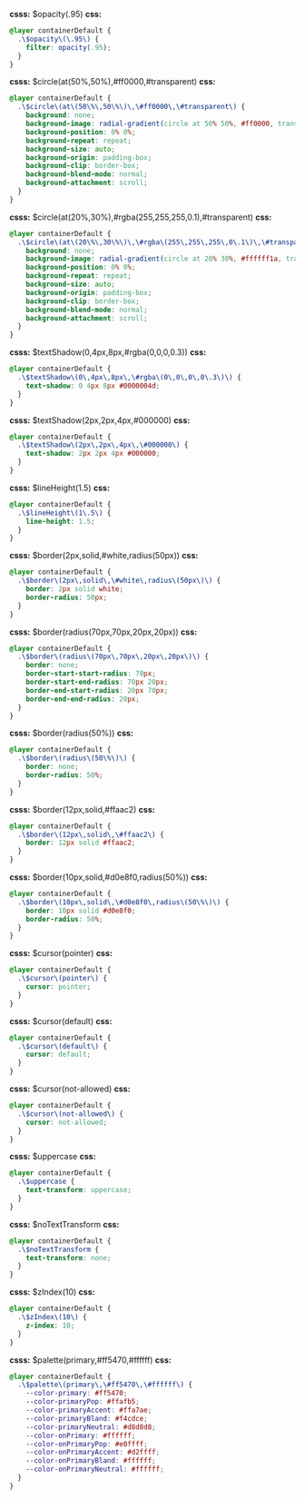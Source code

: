 **csss:** $opacity(.95)
**css:**
```css
@layer containerDefault {
  .\$opacity\(\.95\) {
    filter: opacity(.95);
  }
}
```

**csss:** $circle(at(50%,50%),#ff0000,#transparent)
**css:**
```css
@layer containerDefault {
  .\$circle\(at\(50\%\,50\%\)\,\#ff0000\,\#transparent\) {
    background: none;
    background-image: radial-gradient(circle at 50% 50%, #ff0000, transparent);
    background-position: 0% 0%;
    background-repeat: repeat;
    background-size: auto;
    background-origin: padding-box;
    background-clip: border-box;
    background-blend-mode: normal;
    background-attachment: scroll;
  }
}
```

**csss:** $circle(at(20%,30%),#rgba(255,255,255,0.1),#transparent)
**css:**
```css
@layer containerDefault {
  .\$circle\(at\(20\%\,30\%\)\,\#rgba\(255\,255\,255\,0\.1\)\,\#transparent\) {
    background: none;
    background-image: radial-gradient(circle at 20% 30%, #ffffff1a, transparent);
    background-position: 0% 0%;
    background-repeat: repeat;
    background-size: auto;
    background-origin: padding-box;
    background-clip: border-box;
    background-blend-mode: normal;
    background-attachment: scroll;
  }
}
```

**csss:** $textShadow(0,4px,8px,#rgba(0,0,0,0.3))
**css:**
```css
@layer containerDefault {
  .\$textShadow\(0\,4px\,8px\,\#rgba\(0\,0\,0\,0\.3\)\) {
    text-shadow: 0 4px 8px #0000004d;
  }
}
```

**csss:** $textShadow(2px,2px,4px,#000000)
**css:**
```css
@layer containerDefault {
  .\$textShadow\(2px\,2px\,4px\,\#000000\) {
    text-shadow: 2px 2px 4px #000000;
  }
}
```

**csss:** $lineHeight(1.5)
**css:**
```css
@layer containerDefault {
  .\$lineHeight\(1\.5\) {
    line-height: 1.5;
  }
}
```

**csss:** $border(2px,solid,#white,radius(50px))
**css:**
```css
@layer containerDefault {
  .\$border\(2px\,solid\,\#white\,radius\(50px\)\) {
    border: 2px solid white;
    border-radius: 50px;
  }
}
```

**csss:** $border(radius(70px,70px,20px,20px))
**css:**
```css
@layer containerDefault {
  .\$border\(radius\(70px\,70px\,20px\,20px\)\) {
    border: none;
    border-start-start-radius: 70px;
    border-start-end-radius: 70px 20px;
    border-end-start-radius: 20px 70px;
    border-end-end-radius: 20px;
  }
}
```

**csss:** $border(radius(50%))
**css:**
```css
@layer containerDefault {
  .\$border\(radius\(50\%\)\) {
    border: none;
    border-radius: 50%;
  }
}
```

**csss:** $border(12px,solid,#ffaac2)
**css:**
```css
@layer containerDefault {
  .\$border\(12px\,solid\,\#ffaac2\) {
    border: 12px solid #ffaac2;
  }
}
```

**csss:** $border(10px,solid,#d0e8f0,radius(50%))
**css:**
```css
@layer containerDefault {
  .\$border\(10px\,solid\,\#d0e8f0\,radius\(50\%\)\) {
    border: 10px solid #d0e8f0;
    border-radius: 50%;
  }
}
```

**csss:** $cursor(pointer)
**css:**
```css
@layer containerDefault {
  .\$cursor\(pointer\) {
    cursor: pointer;
  }
}
```

**csss:** $cursor(default)
**css:**
```css
@layer containerDefault {
  .\$cursor\(default\) {
    cursor: default;
  }
}
```

**csss:** $cursor(not-allowed)
**css:**
```css
@layer containerDefault {
  .\$cursor\(not-allowed\) {
    cursor: not-allowed;
  }
}
```

**csss:** $uppercase
**css:**
```css
@layer containerDefault {
  .\$uppercase {
    text-transform: uppercase;
  }
}
```

**csss:** $noTextTransform
**css:**
```css
@layer containerDefault {
  .\$noTextTransform {
    text-transform: none;
  }
}
```

**csss:** $zIndex(10)
**css:**
```css
@layer containerDefault {
  .\$zIndex\(10\) {
    z-index: 10;
  }
}
```

**csss:** $palette(primary,#ff5470,#ffffff)
**css:**
```css
@layer containerDefault {
  .\$palette\(primary\,\#ff5470\,\#ffffff\) {
    --color-primary: #ff5470;
    --color-primaryPop: #ffafb5;
    --color-primaryAccent: #ffa7ae;
    --color-primaryBland: #f4cdce;
    --color-primaryNeutral: #d8d8d8;
    --color-onPrimary: #ffffff;
    --color-onPrimaryPop: #e0ffff;
    --color-onPrimaryAccent: #d2ffff;
    --color-onPrimaryBland: #ffffff;
    --color-onPrimaryNeutral: #ffffff;
  }
}
```